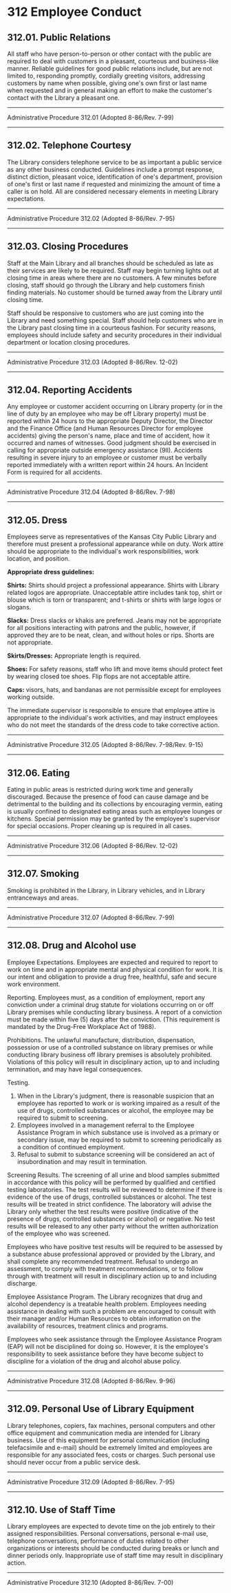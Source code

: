 # 312 Employee Conduct

## 312.01. Public Relations

All staff who have person-to-person or other contact with the public are required to deal with customers in a pleasant, courteous and business-like manner. Reliable guidelines for good public relations include, but are not limited to, responding promptly, cordially greeting visitors, addressing customers by name when possible, giving one's own first or last name when requested and in general making an effort to make the customer's contact with the Library a pleasant one.

---

Administrative Procedure 312.01 (Adopted 8-86/Rev. 7-99)

---

## 312.02. Telephone Courtesy

The Library considers telephone service to be as important a public service as any other business conducted. Guidelines include a prompt response, distinct diction, pleasant voice, identification of one's department, provision of one's first or last name if requested and minimizing the amount of time a caller is on hold. All are considered necessary elements in meeting Library expectations.

---

Administrative Procedure 312.02 (Adopted 8-86/Rev. 7-95)

---

## 312.03. Closing Procedures

Staff at the Main Library and all branches should be scheduled as late as their services are likely to be required. Staff may begin turning lights out at closing time in areas where there are no customers. A few minutes before closing, staff should go through the Library and help customers finish finding materials. No customer should be turned away from the Library until closing time.

Staff should be responsive to customers who are just coming into the Library and need something special. Staff should help customers who are in the Library past closing time in a courteous fashion. For security reasons, employees should include safety and security procedures in their individual department or location closing procedures.

---

Administrative Procedure 312.03 (Adopted 8-86/Rev. 12-02)

---

## 312.04. Reporting Accidents

Any employee or customer accident occurring on Library property (or in the line of duty by an employee who may be off Library property) must be reported within 24 hours to the appropriate Deputy Director, the Director and the Finance Office (and Human Resources Director for employee accidents) giving the person's name, place and time of accident, how it occurred and names of witnesses. Good judgment should be exercised in calling for appropriate outside emergency assistance (9ll). Accidents resulting in severe injury to an employee or customer must be verbally reported immediately with a written report within 24 hours. An Incident Form is required for all accidents.

---

Administrative Procedure 312.04 (Adopted 8-86/Rev. 7-98)

---

## 312.05. Dress

Employees serve as representatives of the Kansas City Public Library and therefore must present a professional appearance while on duty. Work attire should be appropriate to the individual's work responsibilities, work location, and position.

<strong>Appropriate dress guidelines:</strong>

<strong>Shirts:</strong> Shirts should project a professional appearance. Shirts with Library related logos are appropriate. Unacceptable attire includes tank top, shirt or blouse which is torn or transparent; and t-shirts or shirts with large logos or slogans.

<strong>Slacks:</strong> Dress slacks or khakis are preferred. Jeans may not be appropriate for all positions interacting with patrons and the public, however, if approved they are to be neat, clean, and without holes or rips. Shorts are not appropriate.

<strong>Skirts/Dresses:</strong> Appropriate length is required.

<strong>Shoes:</strong> For safety reasons, staff who lift and move items should protect feet by wearing closed toe shoes. Flip flops are not acceptable attire.

<strong>Caps:</strong> visors, hats, and bandanas are not permissible except for employees working outside.

The immediate supervisor is responsible to ensure that employee attire is appropriate to the individual's work activities, and may instruct employees who do not meet the standards of the dress code to take corrective action.

---

Administrative Procedure 312.05 (Adopted 8-86/Rev. 7-98/Rev. 9-15)

---

## 312.06. Eating

Eating in public areas is restricted during work time and generally discouraged. Because the presence of food can cause damage and be detrimental to the building and its collections by encouraging vermin, eating is usually confined to designated eating areas such as employee lounges or kitchens. Special permission may be granted by the employee's supervisor for special occasions. Proper cleaning up is required in all cases.

---

Administrative Procedure 312.06 (Adopted 8-86/Rev. 12-02)

---

## 312.07. Smoking

Smoking is prohibited in the Library, in Library vehicles, and in Library entranceways and areas.

---

Administrative Procedure 312.07 (Adopted 8-86/Rev. 7-99)

---

## 312.08. Drug and Alcohol use

Employee Expectations. Employees are expected and required to report to work on time and in appropriate mental and physical condition for work. It is our intent and obligation to provide a drug free, healthful, safe and secure work environment.

Reporting. Employees must, as a condition of employment, report any conviction under a criminal drug statute for violations occurring on or off Library premises while conducting library business. A report of a conviction must be made within five (5) days after the conviction. (This requirement is mandated by the Drug-Free Workplace Act of 1988).

Prohibitions. The unlawful manufacture, distribution, dispensation, possession or use of a controlled substance on library premises or while conducting library business off library premises is absolutely prohibited. Violations of this policy will result in disciplinary action, up to and including termination, and may have legal consequences.

Testing.

1. When in the Library's judgment, there is reasonable suspicion that an employee has reported to work or is working impaired as a result of the use of drugs, controlled substances or alcohol, the employee may be required to submit to screening.
2. Employees involved in a management referral to the Employee Assistance Program in which substance use is involved as a primary or secondary issue, may be required to submit to screening periodically as a condition of continued employment.
3. Refusal to submit to substance screening will be considered an act of insubordination and may result in termination.

Screening Results. The screening of all urine and blood samples submitted in accordance with this policy will be performed by qualified and certified testing laboratories. The test results will be reviewed to determine if there is evidence of the use of drugs, controlled substances or alcohol. The test results will be treated in strict confidence. The laboratory will advise the Library only whether the test results were positive (indicative of the presence of drugs, controlled substances or alcohol) or negative. No test results will be released to any other party without the written authorization of the employee who was screened.

Employees who have positive test results will be required to be assessed by a substance abuse professional approved or provided by the Library, and shall complete any recommended treatment. Refusal to undergo an assessment, to comply with treatment recommendations, or to follow through with treatment will result in disciplinary action up to and including discharge.

Employee Assistance Program. The Library recognizes that drug and alcohol dependency is a treatable health problem. Employees needing assistance in dealing with such a problem are encouraged to consult with their manager and/or Human Resources to obtain information on the availability of resources, treatment clinics and programs.

Employees who seek assistance through the Employee Assistance Program (EAP) will not be disciplined for doing so. However, it is the employee's responsibility to seek assistance before they have become subject to discipline for a violation of the drug and alcohol abuse policy.

---

Administrative Procedure 312.08 (Adopted 8-86/Rev. 9-96)

---

## 312.09. Personal Use of Library Equipment

Library telephones, copiers, fax machines, personal computers and other office equipment and communication media are intended for Library business. Use of this equipment for personal communication (including telefacsimile and e-mail) should be extremely limited and employees are responsible for any associated fees, costs or charges. Such personal use should never occur from a public service desk.

---

Administrative Procedure 312.09 (Adopted 8-86/Rev. 7-95)

---

## 312.10. Use of Staff Time

Library employees are expected to devote time on the job entirely to their assigned responsibilities. Personal conversations, personal e-mail use, telephone conversations, performance of duties related to other organizations or interests should be conducted during breaks or lunch and dinner periods only. Inappropriate use of staff time may result in disciplinary action.

---

Administrative Procedure 312.10 (Adopted 8-86/Rev. 7-00)
